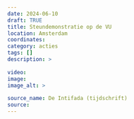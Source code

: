 ```yaml
---
date: 2024-06-10
draft: TRUE
title: Steundemonstratie op de VU
location: Amsterdam
coordinates: 
category: acties
tags: []
description: > 
 
video: 
image: 
image_alt: > 
 
source_name: De Intifada (tijdschrift)
source: 
---
```

